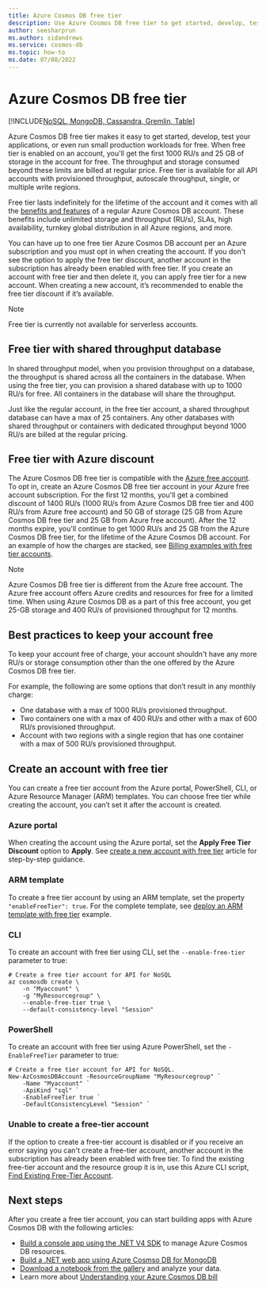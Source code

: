 ```yaml
---
title: Azure Cosmos DB free tier 
description: Use Azure Cosmos DB free tier to get started, develop, test your applications. With free tier, you'll get the first 1000 RU/s and 25 GB of storage in the account for free. 
author: seesharprun
ms.author: sidandrews
ms.service: cosmos-db
ms.topic: how-to
ms.date: 07/08/2022
---
```


# Azure Cosmos DB free tier

[!INCLUDE[NoSQL, MongoDB, Cassandra, Gremlin, Table](includes/appliesto-nosql-mongodb-cassandra-gremlin-table.md)]

Azure Cosmos DB free tier makes it easy to get started, develop, test your applications, or even run small production workloads for free. When free tier is enabled on an account, you'll get the first 1000 RU/s and 25 GB of storage in the account for free. The throughput and storage consumed beyond these limits are billed at regular price. Free tier is available for all API accounts with provisioned throughput, autoscale throughput, single, or multiple write regions.

Free tier lasts indefinitely for the lifetime of the account and it comes with all the [benefits and features](introduction.md#key-benefits) of a regular Azure Cosmos DB account. These benefits include unlimited storage and throughput (RU/s), SLAs, high availability, turnkey global distribution in all Azure regions, and more.

You can have up to one free tier Azure Cosmos DB account per an Azure subscription and you must opt in when creating the account. If you don't see the option to apply the free tier discount, another account in the subscription has already been enabled with free tier. If you create an account with free tier and then delete it, you can apply free tier for a new account. When creating a new account, it’s recommended to enable the free tier discount if it’s available.

> [!NOTE]
> Free tier is currently not available for serverless accounts.

## Free tier with shared throughput database

In shared throughput model, when you provision throughput on a database, the throughput is shared across all the containers in the database. When using the free tier, you can provision a shared database with up to 1000 RU/s for free. All containers in the database will share the throughput.

Just like the regular account, in the free tier account, a shared throughput database can have a max of 25 containers.
Any other databases with shared throughput or containers with dedicated throughput beyond 1000 RU/s are billed at the regular pricing.

## Free tier with Azure discount

The Azure Cosmos DB free tier is compatible with the [Azure free account](optimize-dev-test.md#azure-free-account). To opt in, create an Azure Cosmos DB free tier account in your Azure free account subscription. For the first 12 months, you'll get a combined discount of 1400 RU/s (1000 RU/s from Azure Cosmos DB free tier and 400 RU/s from Azure free account) and 50 GB of storage (25 GB from Azure Cosmos DB free tier and 25 GB from Azure free account). After the 12 months expire, you'll continue to get 1000 RU/s and 25 GB from the Azure Cosmos DB free tier, for the lifetime of the Azure Cosmos DB account. For an example of how the charges are stacked, see [Billing examples with free tier accounts](understand-your-bill.md#azure-free-tier).

> [!NOTE]
> Azure Cosmos DB free tier is different from the Azure free account. The Azure free account offers Azure credits and resources for free for a limited time. When using Azure Cosmos DB as a part of this free account, you get 25-GB storage and 400 RU/s of provisioned throughput for 12 months.

## Best practices to keep your account free

To keep your account free of charge, your account shouldn't have any more RU/s or storage consumption other than the one offered by the Azure Cosmos DB free tier.

For example, the following are some options that don’t result in any monthly charge:

* One database with a max of 1000 RU/s provisioned throughput.
* Two containers one with a max of 400 RU/s and other with a max of 600 RU/s provisioned throughput.
* Account with two regions with a single region that has one container with a max of 500 RU/s provisioned throughput.

## Create an account with free tier

You can create a free tier account from the Azure portal, PowerShell, CLI, or Azure Resource Manager (ARM) templates. You can choose free tier while creating the account, you can’t set it after the account is created.

### Azure portal

When creating the account using the Azure portal, set the **Apply Free Tier Discount** option to **Apply**. See [create a new account with free tier](create-cosmosdb-resources-portal.md) article for step-by-step guidance.

### ARM template

To create a free tier account by using an ARM template, set the property `"enableFreeTier": true`. For the complete template, see [deploy an ARM template with free tier](manage-with-templates.md#free-tier) example.

### CLI

To create an account with free tier using CLI, set the `--enable-free-tier` parameter to true:

```azurecli-interactive
# Create a free tier account for API for NoSQL
az cosmosdb create \
    -n "Myaccount" \
    -g "MyResourcegroup" \
    --enable-free-tier true \
    --default-consistency-level "Session"
```

### PowerShell

To create an account with free tier using Azure PowerShell, set the `-EnableFreeTier` parameter to true:

```powershell-interactive
# Create a free tier account for API for NoSQL. 
New-AzCosmosDBAccount -ResourceGroupName "MyResourcegroup" `
    -Name "Myaccount" `
    -ApiKind "sql" `
    -EnableFreeTier true `
    -DefaultConsistencyLevel "Session" `
```

### Unable to create a free-tier account

If the option to create a free-tier account is disabled or if you receive an error saying you can't create a free-tier account, another account in the subscription has already been enabled with free tier. To find the existing free-tier account and the resource group it is in, use this Azure CLI script, [Find Existing Free-Tier Account](scripts/cli/common/free-tier.md).

## Next steps

After you create a free tier account, you can start building apps with Azure Cosmos DB with the following articles:

* [Build a console app using the .NET V4 SDK](create-sql-api-dotnet-v4.md) to manage Azure Cosmos DB resources.
* [Build a .NET web app using Azure Cosmso DB for MongoDB](mongodb/create-mongodb-dotnet.md)
* [Download a notebook from the gallery](publish-notebook-gallery.md#download-a-notebook-from-the-gallery) and analyze your data.
* Learn more about [Understanding your Azure Cosmos DB bill](understand-your-bill.md)
